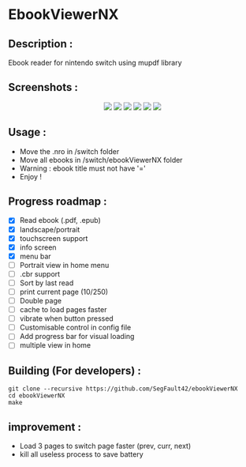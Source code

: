 # EbookViewerNX

## Description :

Ebook reader for nintendo switch using mupdf library

## Screenshots :

<p align="center">
    <img src="https://user-images.githubusercontent.com/9384676/69355458-1a9d0000-0c82-11ea-9331-4ef38d3f2a1c.jpg">
    <img src="https://user-images.githubusercontent.com/9384676/69355459-1a9d0000-0c82-11ea-85a3-45ec3955e52c.jpg">
    <img src="https://user-images.githubusercontent.com/9384676/69355460-1a9d0000-0c82-11ea-85ec-f312354da43f.jpg">
    <img src="https://user-images.githubusercontent.com/9384676/69355461-1b359680-0c82-11ea-8195-5ddc72072728.jpg">
    <img src="https://user-images.githubusercontent.com/9384676/69355462-1b359680-0c82-11ea-88b0-be7896ab13d7.jpg">
    <img src="https://user-images.githubusercontent.com/9384676/69355463-1b359680-0c82-11ea-8ca4-534b7b0a3fbe.jpg">
</p>

## Usage :
- Move the .nro in /switch folder
- Move all ebooks in /switch/ebookViewerNX folder
- Warning : ebook title must not have '='
- Enjoy !

## Progress roadmap :
- [x] Read ebook (.pdf, .epub)
- [x] landscape/portrait
- [x] touchscreen support
- [x] info screen
- [x] menu bar
- [ ] Portrait view in home menu
- [ ] .cbr support
- [ ] Sort by last read
- [ ] print current page (10/250)
- [ ] Double page
- [ ] cache to load pages faster
- [ ] vibrate when button pressed
- [ ] Customisable control in config file
- [ ] Add progress bar for visual loading
- [ ] multiple view in home

## Building (For developers) :

```
git clone --recursive https://github.com/SegFault42/ebookViewerNX
cd ebookViewerNX
make
```

## improvement :

- Load 3 pages to switch page faster (prev, curr, next)
- kill all useless process to save battery
